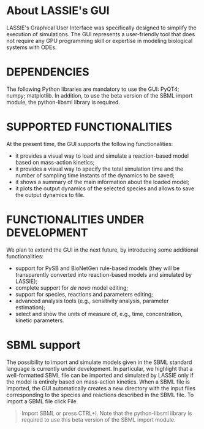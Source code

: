 # About LASSIE's GUI

LASSIE's Graphical User Interface was specifically designed to simplify the execution of simulations. The GUI represents a user-friendly tool that does not require any GPU programming skill or expertise in modeling biological systems with ODEs.

# DEPENDENCIES

The following Python libraries are mandatory to use the GUI: PyQT4; numpy; matplotlib.
In addition, to use the beta version of the SBML import module, the python-libsml library is required.

# SUPPORTED FUNCTIONALITIES

At the present time, the GUI supports the following functionalities:
* it provides a visual way to load and simulate a reaction-based model based on mass-action kinetics;
* it provides a visual way to specify the total simulation time and the number of sampling time instants of the dynamics to be saved;
* it shows a summary of the main information about the loaded model;
* it plots the output dynamics of the selected species and allows to save the output dynamics to file. 

# FUNCTIONALITIES UNDER DEVELOPMENT

We plan to extend the GUI in the next future, by introducing some additional functionalities:
* support for PySB and BioNetGen rule-based models (they will be transparently converted into reaction-based models and simulated by LASSIE);
* complete support for _de novo_ model  editing;
* support for species, reactions and parameters editing;
* advanced analysis tools (e.g., sensitivity analysis, parameter estimation);
* select and show the units of measure of, e.g., time, concentration, kinetic parameters.

# SBML support 

The possibility to import and simulate models given in the SBML standard language is currently under development.
In particular, we highlight that a well-formatted SBML file can be imported and simulated by LASSIE only if the model
is entirely based on mass-action kinetics. When a SBML file is imported, the GUI automatically creates a new directory
with the input files corresponding to the species and reactions described in the SBML file. To import a SBML file click File
> Import SBML or press CTRL+I. Note that the python-libsml library is required to use this beta version of the SBML
import module.
